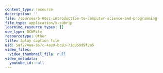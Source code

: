 ```yaml
---
content_type: resource
description: ''
file: /courses/6-00sc-introduction-to-computer-science-and-programming-spring-2011/5af274aaa67c4a89bc8371d859d9f265_B8is52oxHBw.srt
file_type: application/x-subrip
learning_resource_types: []
ocw_type: OCWFile
resourcetype: Other
title: 3play caption file
uid: 5af274aa-a67c-4a89-bc83-71d859d9f265
video_files:
  video_thumbnail_file: null
video_metadata:
  youtube_id: null
---
```

